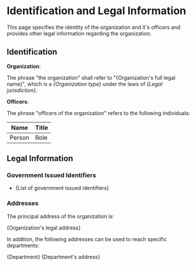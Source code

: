 # Identification and Legal Information

This page specifies the identity of the organization and it's officers and provides other legal information regarding the organization.

## Identification

**Organization**:

The phrase "the organization" shall refer to "{Organization's full legal name}", which is a _{Organization type}_ under the laws of _{Legal jurisdiction}_.

**Officers**:

The phrase "officers of the organization" refers to the following individuals:

| Name | Title |
| ---- | ----- |
| Person | Role |

## Legal Information

### Government Issued Identifiers

- {List of government issued identifiers}

### Addresses

The principal address of the organization is:

{Organization's legal address}

In addition, the following addresses can be used to reach specific departments:

{Department}
{Department's address}
